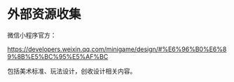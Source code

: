 # 外部资源收集

微信小程序官方：

https://developers.weixin.qq.com/minigame/design/#%E6%96%B0%E6%89%8B%E5%BC%95%E5%AF%BC

包括美术标准、玩法设计，创收设计相关内容。